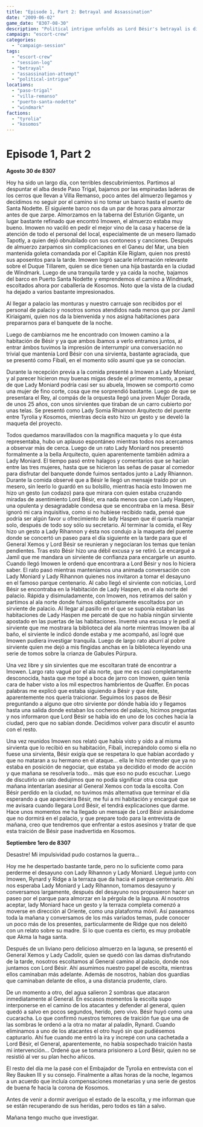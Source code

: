 ```yaml
---
title: "Episode 1, Part 2: Betrayal and Assassination"
date: "2009-06-02"
game_date: "8307-08-30"
description: "Political intrigue unfolds as Lord Bésir's betrayal is discovered, culminating in an assassination attempt on General Xemos during diplomatic negotiations."
campaign: "escort-crew"
categories:
  - "campaign-session"
tags:
  - "escort-crew"
  - "session-log"
  - "betrayal"
  - "assassination-attempt"
  - "political-intrigue"
locations:
  - "paso-trigal"
  - "villa-remanso"
  - "puerto-santa-nodette"
  - "windmark"
factions:
  - "tyrolia"
  - "kosomos"
---
```


# Episode 1, Part 2

**Agosto 30 de 8307**

Hoy ha sido un largo día, con terribles descubrimientos.
Partimos al despuntar el alba desde Paso Trigal, bajamos por las empinadas laderas de los cerros que llevan a Villa Remanso, poco antes del almuerzo llegamos y decidimos no seguir por el camino si no tomar un barco hasta el puerto de Santa Nodette. El siguiente barco nos da un par de horas para almorzar antes de que zarpe. Almorzamos en la taberna del Esturión Gigante, un lugar bastante refinado que encontró Imowen, el almuerzo estaba muy bueno. Imowen no vaciló en pedir el mejor vino de la casa y hacerse de la atención de todo el personal del local, especialmente de un mesero llamado Tapotly, a quien dejó obnubilado con sus contoneos y canciones.
Después de almuerzo zarpamos sin complicaciones en el Ganeu del Mar, una bien mantenida goleta comandada por el Capitán Kile Riglam, quien nos prestó sus aposentos para la tarde. Imowen logró sacarle información relevante sobre el Duque Tillarem, quien se dice tienen una hija bastarda en la ciudad de Windmark.
Luego de una tranquila tarde y ya caida la noche, bajamos del barco en Puerto Santa Nodette y emprendemos el camino a Windmark, escoltados ahora por caballería de Kosomos. Noto que la vista de la ciudad ha dejado a varios bastante impresionados.

Al llegar a palacio las monturas y nuestro carruaje son recibidos por el personal de palacio y nosotros somos atendidos nada menos que por Jamil Kiriaigami, quien nos da la bienvenida y nos asigna habitaciones para prepararnos para el banquete de la noche.

Luego de cambiarnos me he encontrado con Imowen camino a la habitación de Bésir y ya que ambos íbamos a verlo entramos juntos, al entrar ámbos tuvimos la impresión de interrumpir una conversación no trivial que mantenía Lord Bésir con una sirvienta, bastante agraciada, que se presentó como Fibali, en el momento sólo asumí que ya se conocían.

Durante la recepción previa a la comida presenté a Imowen a Lady Moniard, y al parecer hicieron muy buenas migas desde el primer momento, a pesar de que Lady Moniard podría casi ser su abuela, Imowen se comportó como una mujer de fino corte, cosa que me sorprendió bastante. Luego de que se presentara el Rey, al compás de la orquesta llegó una joven Mujer Dorada, de unos 25 años, con unos sirvientes que tiraban de un carro cubierto por unas telas. Se presentó como Lady Somia Rhiannon Arquitecto del puente entre Tyrolia y Kosomos, mientras decía esto hizo un gesto y se develó la maqueta del proyecto.

Todos quedamos maravillados con la magnífica maqueta y lo que ésta representaba, hubo un aplauso espontáneo mientras todos nos acercamos a observar más de cerca.
Luego de un rato Lady Moniard nos presentó formalmente a la bella Arquitecto, quien aparentemente también admira a Lady Moniard. El tiempo pasó entre halagos y comentarios que se hacían entre las tres mujeres, hasta que se hicieron las señas de pasar al comedor para disfrutar del banquete donde fuimos sentados junto a Lady Rhiannon.
Durante la comida observé que a Bésir le llegó un mensaje traído por un mesero, sin leerlo lo guardó en su bolsillo, mientras hacía esto Imowen me hizo un gesto (un codazo) para que mirara con quien estaba cruzando miradas de asentimiento Lord Bésir, era nada menos que con Lady Haspen, una opulenta y desagradable condesa que se encontraba en la mesa. Bésir ignoró mi cara inquisitiva, como si no hubiese recibido nada, pensé que podría ser algún favor u ofrecimiento de lady Haspen que él quería manejar solo, después de todo soy sólo su secretario.
Al terminar la comida, el Rey hizo un gesto a Lady Rihannon y ésta nos condujo a la maqueta del puente donde se concertó un paseo para el día siguiente en la tarde para que el General Xemos y Lord Bésir se reunieran y negociaran los temas que tenían pendientes. Tras esto Bésir hizo una débil excusa y se retiró.
Le encargué a Jamil que me mandara un sirviente de confianza para encargarle un asunto. Cuando llegó Imowen le ordenó que encontrara a Lord Bésir y nos lo hiciera saber.
El rato pasó mientras manteníamos una animada conversación con Lady Moniard y Lady Rihannon quienes nos invitaron a tomar el desayuno en el famoso parque centenario.
Al cabo llegó el sirviente con noticias, Lord Bésir se encontraba en la Habitación de Lady Haspen, en el ala norte del palacio. Rápida y disimuladamente, con Imowen, nos retiramos del salón y partimos al ala norte donde fuimos obligatoriamente escoltados por un sirviente de palacio. Al llegar al pasillo en el que se suponía estaban las habitaciones de Lady Haspen me percaté de que no había ningún sirviente apostado en las puertas de las habitaciones. Inventé una excusa y le pedí al sirviente que me mostrara la biblioteca del ala norte mientras Imowen iba al baño, el sirviente le indicó donde estaba y me acompañó, así logré que Imowen pudiera investigar tranquila. Luego de largo rato aburrí al pobre sirviente quien me dejó a mis fingidas anchas en la biblioteca leyendo una serie de tomos sobre la crianza de Gabules Púrpura.

Una vez libre y sin sirvientes que me escoltaran traté de encontrar a Imowen. Largo rato vagué por el ala norte, que me es casi completamente desconocida, hasta que me topé a boca de jarro con Imowen, quien tenía cara de haber visto a los mil espectros hambrientos de Quaffer. En pocas palabras me explicó que estaba siguiendo a Bésir y que éste, aparentemente nos quería traicionar. Seguimos los pasos de Bésir preguntando a alguno que otro sirviente por dónde había ido y llegamos hasta una salida donde estaban los cocheros del palacio, hicimos preguntas y nos informaron que Lord Bésir se había ido en uno de los coches hacia la ciudad, pero que no sabían donde. Decidimos volver para discutir el asunto con el resto.

Una vez reunidos Imowen nos relató que había visto y oído a al misma sirvienta que lo recibió en su habitación, Fibali, increpándolo como si ella no fuese una sirvienta, Bésir exigía que se respetara lo que habían acordado y que no mataran a su hermano en el ataque... ella le hizo entender que ya no estaba en posición de negociar, que estaba ya decidido el modo de acción y que mañana se resolvería todo... más que eso no pudo escuchar.
Luego de discutirlo un rato dedujimos que no podía significar otra cosa que mañana intentarían asesinar al General Xemos con toda la escolta. Con Bésir perdido en la ciudad, no tuvimos más alternativa que terminar el día esperando a que apareciera Bésir, me fui a mi habitación y encargué que se me avisara cuando llegara Lord Bésir, el tendrá explicaciones que darme.
Hace unos momentos me ha llegado un mensaje de Lord Bésir avisándome que no dormirá en el palacio, y que prepare todo para la entrevista de mañana, creo que tendremos que enfrentar a estos asesinos y tratar de que esta traición de Bésir pase inadvertida en Kosomos.

**Septiembre 1ero de 8307**

Desastre! Mi impulsividad pudo costarnos la guerra...

Hoy me he despertado bastante tarde, pero no lo suficiente como para perderme el desayuno con Lady Rihannon y Lady Moniard.
Llegué junto con Imowen, Rynard y Ridge a la terraza que da hacia el parque centenario. Ahí nos esperaba Lady Moniard y Lady Rihannon, tomamos desayuno y conversamos largamente, después del desayuno nos propusieron hacer un paseo por el parque para almorzar en la pérgola de la laguna. Al nosotros aceptar, lady Moniard hace un gesto y la terraza completa comenzó a moverse en dirección al Oriente, como una plataforma móvil. Así paseamos toda la mañana y conversamos de los más variados temas, pude conocer un poco más de los presentes, particularmente de Ridge que nos deleitó con un relato sobre su madre. Si lo que cuenta es cierto, es muy probable que Akma la haga santa.

Después de un liviano pero delicioso almuerzo en la laguna, se presentó el General Xemos y Lady Cadolir, quien se quedó con las damas disfrutando de la tarde, nosotros escoltamos al General camino al palacio, donde nos juntamos con Lord Bésir. Ahí asumimos nuestro papel de escolta, mientras ellos caminaban más adelante. Además de nosotros, habían dos guardias que caminaban delante de ellos, a una distancia prudente, claro.

De un momento a otro, del agua salieron 2 sombras que atacaron inmediatamente al General. En escasos momentos la escolta supo interponerse en el camino de los atacantes y defender al general, quien quedó a salvo en pocos segundos, herido, pero vivo. Bésir huyó como una cucaracha. Lo que confirmó nuestros temores de traición fue que una de las sombras le ordenó a la otra no matar al paladín, Rynard. Cuando eliminamos a uno de los atacantes el otro huyó sin que pudiésemos capturarlo. Ahí fue cuando me entró la ira y increpé con una cachetada a Lord Bésir, el General, aparentemente, no había sospechado traición hasta mi intervención...
Ordené que se tomara prisionero a Lord Bésir, quien no se resistió al ver su plan hecho añicos.

El resto del día me la pasé con el Embajador de Tyrolia en entrevista con el Rey Bauken III y su consejo. Finalmente a altas horas de la noche, legamos a un acuerdo que incluía compensaciones monetarias y una serie de gestos de buena fe hacia la corona de Kosomos.

Antes de venir a dormir averiguo el estado de la escolta, y me informan que se están recuperando de sus heridas, pero todos es tán a salvo.

Mañana tengo mucho que investigar.